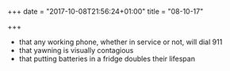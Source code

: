 +++
date = "2017-10-08T21:56:24+01:00"
title = "08-10-17"

+++

* that any working phone, whether in service or not, will dial 911
* that yawning is visually contagious
* that putting batteries in a fridge doubles their lifespan
